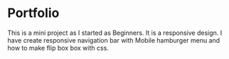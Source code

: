 # Portfolio
This is a mini project as I started as Beginners. It is a responsive design.
I have create responsive navigation bar with Mobile hamburger menu and how to make flip box box with css.
